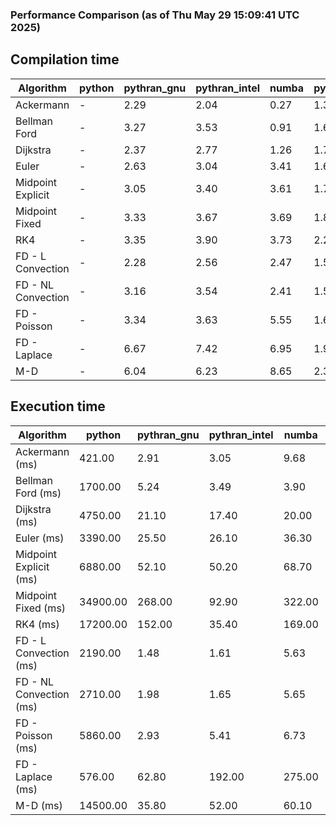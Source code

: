 ### Performance Comparison (as of Thu May 29 15:09:41 UTC 2025)
## Compilation time
Algorithm                 | python                    | pythran_gnu               | pythran_intel             | numba                     | pyccel_gnu_c              | pyccel_gnu_fortran        | pyccel_intel_c            | pyccel_intel_fortran     
------------------------- | ------------------------- | ------------------------- | ------------------------- | ------------------------- | ------------------------- | ------------------------- | ------------------------- | -------------------------
Ackermann                 | -                         | 2.29                      | 2.04                      | 0.27                      | 1.33                      | 1.35                      | 1.37                      | -                        
Bellman Ford              | -                         | 3.27                      | 3.53                      | 0.91                      | 1.61                      | 1.50                      | 1.62                      | -                        
Dijkstra                  | -                         | 2.37                      | 2.77                      | 1.26                      | 1.74                      | 1.65                      | 1.89                      | -                        
Euler                     | -                         | 2.63                      | 3.04                      | 3.41                      | 1.62                      | 1.51                      | 1.66                      | -                        
Midpoint Explicit         | -                         | 3.05                      | 3.40                      | 3.61                      | 1.79                      | 1.68                      | 1.87                      | -                        
Midpoint Fixed            | -                         | 3.33                      | 3.67                      | 3.69                      | 1.86                      | 1.74                      | 1.90                      | -                        
RK4                       | -                         | 3.35                      | 3.90                      | 3.73                      | 2.25                      | 2.19                      | 2.27                      | -                        
FD - L Convection         | -                         | 2.28                      | 2.56                      | 2.47                      | 1.54                      | 1.42                      | 1.55                      | -                        
FD - NL Convection        | -                         | 3.16                      | 3.54                      | 2.41                      | 1.51                      | 1.42                      | 1.55                      | -                        
FD - Poisson              | -                         | 3.34                      | 3.63                      | 5.55                      | 1.65                      | 1.71                      | 1.72                      | -                        
FD - Laplace              | -                         | 6.67                      | 7.42                      | 6.95                      | 1.91                      | 1.85                      | 1.89                      | -                        
M-D                       | -                         | 6.04                      | 6.23                      | 8.65                      | 2.31                      | 2.45                      | 2.55                      | -                        

## Execution time
Algorithm                 | python                    | pythran_gnu               | pythran_intel             | numba                     | pyccel_gnu_c              | pyccel_gnu_fortran        | pyccel_intel_c            | pyccel_intel_fortran     
------------------------- | ------------------------- | ------------------------- | ------------------------- | ------------------------- | ------------------------- | ------------------------- | ------------------------- | -------------------------
Ackermann (ms)            | 421.00                    | 2.91                      | 3.05                      | 9.68                      | 1.23                      | 1.32                      | 4.36                      | -                        
Bellman Ford (ms)         | 1700.00                   | 5.24                      | 3.49                      | 3.90                      | 3.92                      | 3.25                      | 6.59                      | -                        
Dijkstra (ms)             | 4750.00                   | 21.10                     | 17.40                     | 20.00                     | 71.20                     | 20.00                     | 53.10                     | -                        
Euler (ms)                | 3390.00                   | 25.50                     | 26.10                     | 36.30                     | 27.70                     | 10.80                     | 24.60                     | -                        
Midpoint Explicit (ms)    | 6880.00                   | 52.10                     | 50.20                     | 68.70                     | 44.10                     | 18.60                     | 39.80                     | -                        
Midpoint Fixed (ms)       | 34900.00                  | 268.00                    | 92.90                     | 322.00                    | 189.00                    | 71.80                     | 175.00                    | -                        
RK4 (ms)                  | 17200.00                  | 152.00                    | 35.40                     | 169.00                    | 104.00                    | 32.60                     | 77.70                     | -                        
FD - L Convection (ms)    | 2190.00                   | 1.48                      | 1.61                      | 5.63                      | 6.96                      | 1.63                      | 3.41                      | -                        
FD - NL Convection (ms)   | 2710.00                   | 1.98                      | 1.65                      | 5.65                      | 7.00                      | 1.65                      | 3.13                      | -                        
FD - Poisson (ms)         | 5860.00                   | 2.93                      | 5.41                      | 6.73                      | 14.60                     | 2.65                      | 12.30                     | -                        
FD - Laplace (ms)         | 576.00                    | 62.80                     | 192.00                    | 275.00                    | 476.00                    | 56.40                     | 294.00                    | -                        
M-D (ms)                  | 14500.00                  | 35.80                     | 52.00                     | 60.10                     | 115.00                    | 62.00                     | 69.30                     | -                        
